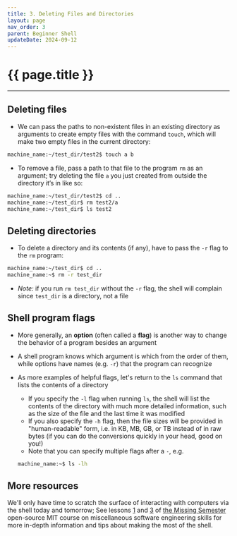 ```yaml
---
title: 3. Deleting Files and Directories
layout: page
nav_order: 3
parent: Beginner Shell
updateDate: 2024-09-12
---
```


# {{ page.title }}
---

## Deleting files

- We can pass the paths to non-existent files in an existing directory as arguments to create empty files with the command `touch`, which will make two empty files in the current directory:

```bash
machine_name:~/test_dir/test2$ touch a b
```

- To remove a file, pass a path to that file to the program `rm` as an argument; try deleting the file `a` you just created from outside the directory it’s in like so:

```bash
machine_name:~/test_dir/test2$ cd ..
machine_name:~/test_dir$ rm test2/a
machine_name:~/test_dir$ ls test2
```

## Deleting directories

- To delete a directory and its contents (if any), have to pass the `-r` flag to the `rm` program:

```bash
machine_name:~/test_dir$ cd ..
machine_name:~$ rm -r test_dir
```

- *Note:* if you run `rm test_dir` without the `-r` flag, the shell will complain since `test_dir` is a directory, not a file

## Shell program flags

- More generally, an **option** (often called a **flag**) is another way to change the behavior of a program besides an argument

- A shell program knows which argument is which from the order of them, while options have names (e.g. `-r`) that the program can recognize

- As more examples of helpful flags, let's return to the `ls` command that lists the contents of a directory
    - If you specify the `-l` flag when running `ls`, the shell will list the contents of the directory with much more detailed information, such as the size of the file and the last time it was modified
    - If you also specify the `-h` flag, then the file sizes will be provided in "human-readable" form, i.e. in KB, MB, GB, or TB instead of in raw bytes (if you can do the conversions quickly in your head, good on you!)
    - Note that you can specify multiple flags after a `-`, e.g.

    ```bash
    machine_name:~$ ls -lh
    ```

## More resources

We'll only have time to scratch the surface of interacting with computers via the shell today and tomorrow; See lessons [1](https://missing.csail.mit.edu/2020/course-shell/) and [3](https://missing.csail.mit.edu/2020/shell-tools/) of [the Missing Semester](https://missing.csail.mit.edu) open-source MIT course on miscellaneous software engineering skills for more in-depth information and tips about making the most of the shell.
